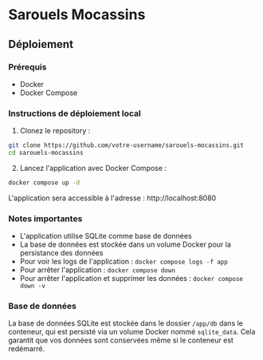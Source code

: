 # Sarouels Mocassins

## Déploiement

### Prérequis
- Docker
- Docker Compose

### Instructions de déploiement local

1. Clonez le repository :
```bash
git clone https://github.com/votre-username/sarouels-mocassins.git
cd sarouels-mocassins
```

2. Lancez l'application avec Docker Compose :
```bash
docker compose up -d
```

L'application sera accessible à l'adresse : http://localhost:8080

### Notes importantes
- L'application utilise SQLite comme base de données
- La base de données est stockée dans un volume Docker pour la persistance des données
- Pour voir les logs de l'application : `docker compose logs -f app`
- Pour arrêter l'application : `docker compose down`
- Pour arrêter l'application et supprimer les données : `docker compose down -v`

### Base de données
La base de données SQLite est stockée dans le dossier `/app/db` dans le conteneur, qui est persisté via un volume Docker nommé `sqlite_data`. Cela garantit que vos données sont conservées même si le conteneur est redémarré.
